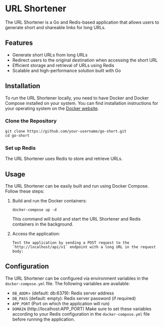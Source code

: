# URL Shortener

The URL Shortener is a Go and Redis-based application that allows users to generate short and shareable links for long URLs.

## Features

- Generate short URLs from long URLs
- Redirect users to the original destination when accessing the short URL
- Efficient storage and retrieval of URLs using Redis
- Scalable and high-performance solution built with Go

## Installation

To run the URL Shortener locally, you need to have Docker and Docker Compose installed on your system. You can find installation instructions for your operating system on the [Docker website](https://docs.docker.com/get-docker/).

### Clone the Repository

```
git clone https://github.com/your-username/go-short.git
cd go-short
```

### Set up Redis

The URL Shortener uses Redis to store and retrieve URLs.

## Usage

The URL Shortener can be easily built and run using Docker Compose. Follow these steps:

1. Build and run the Docker containers:

   ```
   docker-compose up -d
   ```

   This command will build and start the URL Shortener and Redis containers in the background.

2. Access the application:

   ```
   Test the application by sending a POST request to the `http://localhost/api/v1` endpoint with a long URL in the request body:
   ```

## Configuration

The URL Shortener can be configured via environment variables in the `docker-compose.yml` file. The following variables are available:

- `DB_ADDR`= (default: db:6379): Redis server address
- `DB_PASS` (default: empty): Redis server password (if required)
- `APP_PORT` (Port on which the application will run)
- `DOMAIN` (http://localhost:APP_PORT)
  Make sure to set these variables according to your Redis configuration in the `docker-compose.yml` file before running the application.
